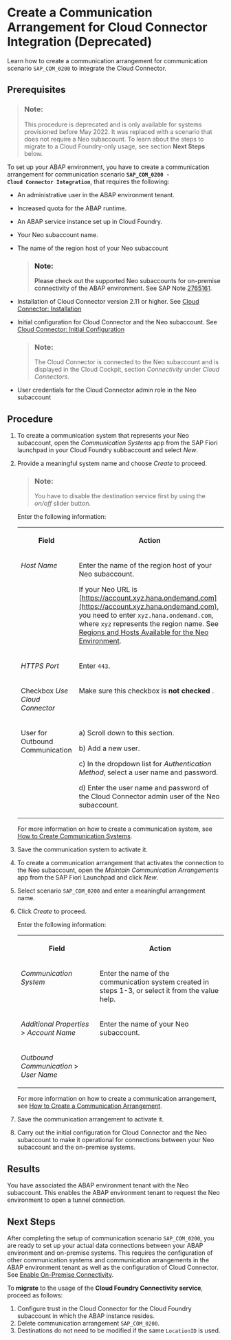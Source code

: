 <!-- loio16c9c3d29c79484c9b7cc0560e08e770 -->

# Create a Communication Arrangement for Cloud Connector Integration \(Deprecated\)

Learn how to create a communication arrangement for communication scenario `SAP_COM_0200` to integrate the Cloud Connector.



<a name="loio16c9c3d29c79484c9b7cc0560e08e770__prereq_nzm_3hq_4gb"/>

## Prerequisites

> ### Note:  
> This procedure is deprecated and is only available for systems provisioned before May 2022. It was replaced with a scenario that does not require a Neo subaccount. To learn about the steps to migrate to a Cloud Foundry-only usage, see section **Next Steps** below.

To set up your ABAP environment, you have to create a communication arrangement for communication scenario **<code>SAP_COM_0200 - Cloud Connector Integration</code>**, that requires the following:

-   An administrative user in the ABAP environment tenant.
-   Increased quota for the ABAP runtime.
-   An ABAP service instance set up in Cloud Foundry.
-   Your Neo subaccount name.
-   The name of the region host of your Neo subaccount

    > ### Note:  
    > Please check out the supported Neo subaccounts for on-premise connectivity of the ABAP environment. See SAP Note [2765161](https://me.sap.com/notes/2765161).

-   Installation of Cloud Connector version 2.11 or higher. See [Cloud Connector: Installation](https://help.sap.com/viewer/cca91383641e40ffbe03bdc78f00f681/Cloud/en-US/57ae3d62f63440f7952e57bfcef948d3.html)
-   Initial configuration for Cloud Connector and the Neo subaccount. See [Cloud Connector: Initial Configuration](https://help.sap.com/viewer/cca91383641e40ffbe03bdc78f00f681/Cloud/en-US/db9170a7d97610148537d5a84bf79ba2.html)

    > ### Note:  
    > The Cloud Connector is connected to the Neo subaccount and is displayed in the Cloud Cockpit, section *Connectivity* under *Cloud Connectors*.

-   User credentials for the Cloud Connector admin role in the Neo subaccount



<a name="loio16c9c3d29c79484c9b7cc0560e08e770__ol_l5r_j2t_jz"/>

## Procedure

1.  To create a communication system that represents your Neo subaccount, open the *Communication Systems* app from the SAP Fiori launchpad in your Cloud Foundry subbaccount and select *New*.

2.  Provide a meaningful system name and choose *Create* to proceed.

    > ### Note:  
    > You have to disable the destination service first by using the *on/off* slider button.

    Enter the following information:


    <table>
    <tr>
    <th valign="top">

    Field
    
    </th>
    <th valign="top">

    Action
    
    </th>
    </tr>
    <tr>
    <td valign="top">
    
    *Host Name*
    
    </td>
    <td valign="top">
    
    Enter the name of the region host of your Neo subaccount.

    If your Neo URL is [https://account.xyz.hana.ondemand.com](https://account.xyz.hana.ondemand.com), you need to enter `xyz.hana.ondemand.com`, where `xyz` represents the region name. See [Regions and Hosts Available for the Neo Environment](https://help.sap.com/viewer/65de2977205c403bbc107264b8eccf4b/Cloud/en-US/350356d1dc314d3199dca15bd2ab9b0e.html#loiod722f7cea9ec408b85db4c3dcba07b52).
    
    </td>
    </tr>
    <tr>
    <td valign="top">
    
    *HTTPS Port*
    
    </td>
    <td valign="top">
    
    Enter `443`.
    
    </td>
    </tr>
    <tr>
    <td valign="top">
    
    Checkbox *Use Cloud Connector*
    
    </td>
    <td valign="top">
    
    Make sure this checkbox is **not checked** .
    
    </td>
    </tr>
    <tr>
    <td valign="top">
    
    User for Outbound Communication
    
    </td>
    <td valign="top">
    
    a\) Scroll down to this section.

    b\) Add a new user.

    c\) In the dropdown list for *Authentication Method*, select a user name and password.

    d\) Enter the user name and password of the Cloud Connector admin user of the Neo subaccount.
    
    </td>
    </tr>
    </table>
    
    For more information on how to create a communication system, see [How to Create Communication Systems](https://help.sap.com/viewer/0f69f8fb28ac4bf48d2b57b9637e81fa/LATEST/en-US/1bfe32ae08074b7186e375ab425fb114.html).

3.  Save the communication system to activate it.

4.  To create a communication arrangement that activates the connection to the Neo subaccount, open the *Maintain Communication Arrangements* app from the SAP Fiori Launchpad and click *New*.

5.  Select scenario `SAP_COM_0200` and enter a meaningful arrangement name.

6.  Click *Create* to proceed.

    Enter the following information:


    <table>
    <tr>
    <th valign="top">

    Field
    
    </th>
    <th valign="top">

    Action
    
    </th>
    </tr>
    <tr>
    <td valign="top">
    
    *Communication System*
    
    </td>
    <td valign="top">
    
    Enter the name of the communication system created in steps 1-3, or select it from the value help.
    
    </td>
    </tr>
    <tr>
    <td valign="top">
    
    *Additional Properties* \> *Account Name*
    
    </td>
    <td valign="top">
    
    Enter the name of your Neo subaccount.
    
    </td>
    </tr>
    <tr>
    <td valign="top">
    
    *Outbound Communication* \> *User Name*
    
    </td>
    <td valign="top">
    
     
    
    </td>
    </tr>
    </table>
    
    For more information on how to create a communication arrangement, see [How to Create a Communication Arrangement](../50-administration-and-ops/how-to-create-a-communication-arrangement-a0771f6.md).

7.  Save the communication arrangement to activate it.

8.  Carry out the initial configuration for Cloud Connector and the Neo subaccount to make it operational for connections between your Neo subaccount and the on-premise systems.




<a name="loio16c9c3d29c79484c9b7cc0560e08e770__result_pfg_xj1_2hb"/>

## Results

You have associated the ABAP environment tenant with the Neo subaccount. This enables the ABAP environment tenant to request the Neo environment to open a tunnel connection.



<a name="loio16c9c3d29c79484c9b7cc0560e08e770__postreq_hjp_bp3_qgb"/>

## Next Steps

After completing the setup of communication scenario `SAP_COM_0200`, you are ready to set up your actual data connections between your ABAP environment and on-premise systems. This requires the configuration of other communication systems and communication arrangements in the ABAP environment tenant as well as the configuration of Cloud Connector. See [Enable On-Premise Connectivity](enable-on-premise-connectivity-9b6510e.md).

To **migrate** to the usage of the **Cloud Foundry Connectivity service**, proceed as follows:

1.  Configure trust in the Cloud Connector for the Cloud Foundry subaccount in which the ABAP instance resides.
2.  Delete communication arrangement `SAP_COM_0200`.
3.  Destinations do not need to be modified if the same `LocationID` is used.

